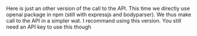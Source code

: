 Here is just an other version of the call to the API.
This time we directly use openai package in npm (still with expressjs and bodyparser).
We thus make call to the API in a simpler wat. I recommand using this version.
You still need an API key to use this though 
